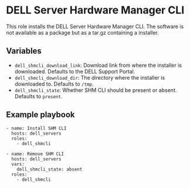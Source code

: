 # DELL Server Hardware Manager CLI

This role installs the DELL Server Hardware Manager CLI.
The software is not available as a package but as a tar.gz containing a installer.

## Variables

* `dell_shmcli_download_link`: Download link from where the installer is downloaded. Defaults to the DELL Support Portal.
* `dell_shmcli_download_dir`: The directory where the installer is downloaded to. Defaults to `/tmp`.
* `dell_shmcli_state`: Whether SHM CLI should be present or absent. Defaults to `present`.

## Example playbook

```
- name: Install SHM CLI
  hosts: dell_servers
  roles:
    - dell_shmcli
```
```
- name: Remove SHM CLI
  hosts: dell_servers
  vars:
    dell_shmcli_state: absent
  roles:
    - dell_shmcli

```
